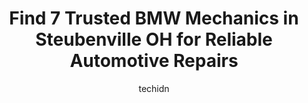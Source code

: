 ---
layout: ampstory
image: https://images.unsplash.com/photo-1603224684009-453e1af42ceb?ixlib=rb-4.0.3&ixid=MnwxMjA3fDB8MHxwaG90by1wYWdlfHx8fGVufDB8fHx8&auto=format&fit=crop&w=640&h=853&q=80
author: techidn
featured: false
description: When it comes to finding reliable automotive experts in Steubenville OH, USA, look no further than the 7 best BMW Mechanic in the area. With their exceptional skills and dedication to provid
title: Find 7 Trusted BMW Mechanics in Steubenville OH for Reliable Automotive Repairs
cover:
   title: Find 7 Trusted BMW Mechanics in Steubenville OH for Reliable Automotive Repairs
   subtitle: Rickpate
   background: https://images.unsplash.com/photo-1603224684009-453e1af42ceb?ixlib=rb-4.0.3&ixid=MnwxMjA3fDB8MHxwaG90by1wYWdlfHx8fGVufDB8fHx8&auto=format&fit=crop&w=640&h=853&q=80

pages: 
 - layout: thirds
   top: <h1>#1 German Autowerks</h1>
   bottom: "<p>I had replaced all 4 Calipers on my 2008 Audi A3 as well as upgraded to SS brake lines.  Afterwards, my brother and I had worked on bleeding my brakes to the best of abil</p>"
   background: https://www.knot35.com/toplist/wp-content/uploads/2023/06/best-bmw-mechanic-1-in-steubenville-oh-1685840884.jpeg
   backgroundblur: true
 - layout: thirds
   top: <h1>#2 Koala Motorsport</h1>
   bottom: "<p>9988 Kinsman Rd, Novelty, OH 44072, United States</p>"
   background: https://www.knot35.com/toplist/wp-content/uploads/2023/06/best-bmw-mechanic-2-in-steubenville-oh-1685840885.png
   cta:
      link: https://www.knot35.com/toplist/find-7-trusted-bmw-mechanics-in-steubenville-oh-for-reliable-automotive-repairs/
      text: Find 7 Trusted BMW Mechanics in Steubenville OH for Reliable Automotive Repairs
 - layout: thirds
   top: <h1>#3 Sunset Motors Incorp</h1>
   bottom: "<p>2218 Sunset Blvd #2403, Steubenville, OH 43952, United States</p>"
   background: https://www.knot35.com/toplist/wp-content/uploads/2023/06/best-bmw-mechanic-3-in-steubenville-oh-1685840886.png
   cta:
      link: https://www.knot35.com/toplist/find-7-trusted-bmw-mechanics-in-steubenville-oh-for-reliable-automotive-repairs/
      text: Find 7 Trusted BMW Mechanics in Steubenville OH for Reliable Automotive Repairs
 - layout: thirds
   top: <h1>#4 Monro Auto Service and Tire Centers</h1>
   bottom: "<p>4248 Sunset Blvd, Steubenville, OH 43952, United States</p>"
   background: https://images.unsplash.com/photo-1561679660-d00ee1e0dc8e?ixlib=rb-4.0.3&ixid=MnwxMjA3fDB8MHxwaG90by1wYWdlfHx8fGVufDB8fHx8&auto=format&fit=crop&w=640&h=853&q=80
   cta:
      link: https://www.knot35.com/toplist/find-7-trusted-bmw-mechanics-in-steubenville-oh-for-reliable-automotive-repairs/
      text: Find 7 Trusted BMW Mechanics in Steubenville OH for Reliable Automotive Repairs
 - layout: thirds
   top: <h1>#5 Lyles Auto</h1>
   bottom: "<p>1451 Main St, Follansbee, WV 26037, United States</p>"
   background: https://images.unsplash.com/photo-1580610447943-1bfbef5efe07?ixlib=rb-4.0.3&ixid=MnwxMjA3fDB8MHxwaG90by1wYWdlfHx8fGVufDB8fHx8&auto=format&fit=crop&w=640&h=853&q=80
   cta:
      link: https://www.knot35.com/toplist/find-7-trusted-bmw-mechanics-in-steubenville-oh-for-reliable-automotive-repairs/
      text: Find 7 Trusted BMW Mechanics in Steubenville OH for Reliable Automotive Repairs
 - layout: thirds
   top: <h1>#6 Firestone Complete Auto Care</h1>
   bottom: "<p>432 Washington St, Steubenville, OH 43952, United States</p>"
   background: https://images.unsplash.com/photo-1527067829737-402993088e6b?ixlib=rb-4.0.3&ixid=MnwxMjA3fDB8MHxwaG90by1wYWdlfHx8fGVufDB8fHx8&auto=format&fit=crop&w=640&h=853&q=80
   cta:
      link: https://www.knot35.com/toplist/find-7-trusted-bmw-mechanics-in-steubenville-oh-for-reliable-automotive-repairs/
      text: Find 7 Trusted BMW Mechanics in Steubenville OH for Reliable Automotive Repairs
 - layout: thirds
   top: <h1>#7 Busy B Muffler</h1>
   bottom: "<p>700 Market St, Steubenville, OH 43952, United States</p>"
   background: https://images.unsplash.com/photo-1484589065579-248aad0d8b13?ixlib=rb-4.0.3&ixid=MnwxMjA3fDB8MHxwaG90by1wYWdlfHx8fGVufDB8fHx8&auto=format&fit=crop&w=640&h=853&q=80
   cta:
      link: https://www.knot35.com/toplist/find-7-trusted-bmw-mechanics-in-steubenville-oh-for-reliable-automotive-repairs/
      text: Find 7 Trusted BMW Mechanics in Steubenville OH for Reliable Automotive Repairs
 - layout: thirds
   middle: Continue reading...
   background: https://images.unsplash.com/photo-1602536052359-ef94c21c5948?ixlib=rb-4.0.3&ixid=MnwxMjA3fDB8MHxwaG90by1wYWdlfHx8fGVufDB8fHx8&auto=format&fit=crop&w=640&h=853&q=80
   cta:
      link: https://www.knot35.com/toplist/find-7-trusted-bmw-mechanics-in-steubenville-oh-for-reliable-automotive-repairs/
      text: Find 7 Trusted BMW Mechanics in Steubenville OH for Reliable Automotive Repairs
      
---